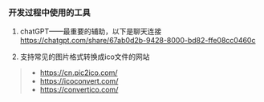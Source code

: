 ### 开发过程中使用的工具

1. chatGPT——最重要的辅助，以下是聊天连接
https://chatgpt.com/share/67ab0d2b-9428-8000-bd82-ffe08cc0460c

2. 支持常见的图片格式转换成ico文件的网站
> * https://cn.pic2ico.com/
> * https://icoconvert.com/
> * https://convertico.com/